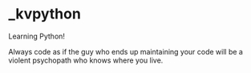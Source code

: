 # _kvpython

Learning Python!

Always code as if the guy who ends up maintaining your code will be a violent psychopath who knows where you live.
